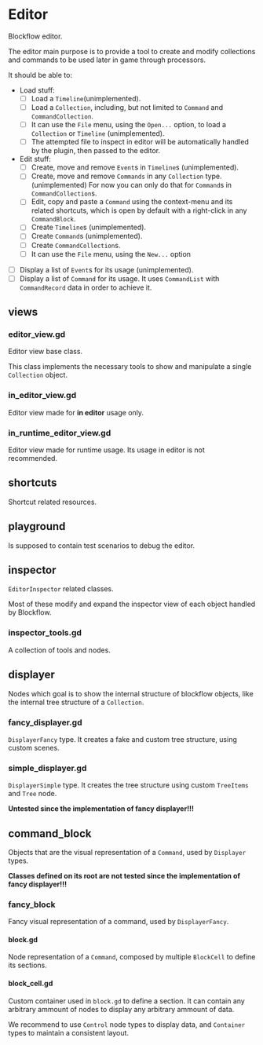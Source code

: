 # Editor
Blockflow editor.

The editor main purpose is to provide a tool to create and modify collections and commands to be used later in game through processors.

It should be able to:
- Load stuff:
    - [ ] Load a `Timeline`(unimplemented).
    - [ ] Load a `Collection`, including, but not limited to `Command` and `CommandCollection`. 
    - [ ] It can use the `File` menu, using the `Open...` option, to load a `Collection` or `Timeline` (unimplemented).
    - [ ] The attempted file to inspect in editor will be automatically handled by the plugin, then passed to the editor.
- Edit stuff:
    - [ ] Create, move and remove `Event`s in `Timeline`s (unimplemented).
    - [ ] Create, move and remove `Commands` in any `Collection` type. (unimplemented) For now you can only do that for `Command`s in `CommandCollection`s.
    - [ ] Edit, copy and paste a `Command` using the context-menu and its related shortcuts, which is open by default with a right-click in any `CommandBlock`.
    - [ ] Create `Timeline`s (unimplemented).
    - [ ] Create `Command`s (unimplemented).
    - [ ] Create `CommandCollection`s. 
    - [ ] It can use the `File` menu, using the `New...` option
- [ ] Display a list of `Event`s for its usage (unimplemented).
- [ ] Display a list of `Command` for its usage. It uses `CommandList` with `CommandRecord` data in order to achieve it.

## views
### editor_view.gd
Editor view base class. 

This class implements the necessary tools to show and manipulate a single `Collection` object.

### in_editor_view.gd
Editor view made for **in editor** usage only.

### in_runtime_editor_view.gd
Editor view made for runtime usage. Its usage in editor is not recommended.

## shortcuts
Shortcut related resources.

## playground
Is supposed to contain test scenarios to debug the editor.

## inspector
`EditorInspector` related classes.

Most of these modify and expand the inspector view of each object handled by Blockflow.

### inspector_tools.gd
A collection of tools and nodes.

## displayer
Nodes which goal is to show the internal structure of blockflow objects, like the internal tree structure of a `Collection`.

### fancy_displayer.gd
`DisplayerFancy` type. It creates a fake and custom tree structure, using custom scenes.

### simple_displayer.gd
`DisplayerSimple` type. It creates the tree structure using custom `TreeItems` and `Tree` node. 

**Untested since the implementation of fancy displayer!!!**

## command_block
Objects that are the visual representation of a `Command`, used by `Displayer` types.

**Classes defined on its root are not tested since the implementation of fancy displayer!!!**

### fancy_block
Fancy visual representation of a command, used by `DisplayerFancy`.

#### block.gd
Node representation of a `Command`, composed by multiple `BlockCell` to define its sections.

#### block_cell.gd
Custom container used in `block.gd` to define a section. It can contain any arbitrary ammount of nodes to display any arbitrary ammount of data. 

We recommend to use `Control` node types to display data, and `Container` types to maintain a consistent layout.